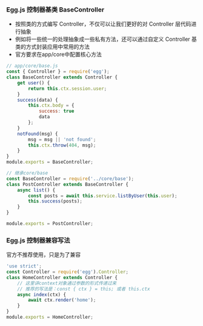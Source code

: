### Egg.js 控制器基类 BaseController

- 按照类的方式编写 Controller，不仅可以让我们更好的对 Controller 层代码进行抽象
- 例如将一些统一的处理抽象成一些私有方法，还可以通过自定义 Controller 基类的方式封装应用中常用的方法
- 官方要求在app/core中配置核心方法

```js
// app/core/base.js
const { Controller } = require('egg');
class BaseController extends Controller {
    get user() {
        return this.ctx.session.user;
    }
    success(data) {
        this.ctx.body = {
            success: true
            data
        };
    }
    notFound(msg) {
        msg = msg || 'not found';
        this.ctx.throw(404, msg);
    }
}
module.exports = BaseController;

// 继承core/base
const BaseController = require('../core/base');
class PostController extends BaseController {
    async list() {
        const posts = await this.service.listByUser(this.user);
        this.success(posts);
    }
}

module.exports = PostController;
```

### Egg.js 控制器兼容写法

官方不推荐使用，只是为了兼容

```js
'use strict';
const Controller = require('egg').Controller;
class HomeController extends Controller {
    // 这里讲context对象通过参数的形式传递过来
    // 推荐的写法是：const { ctx } = this; 或者 this.ctx
    async index(ctx) {
        await ctx.render('home');
    }
}
module.exports = HomeController;
```